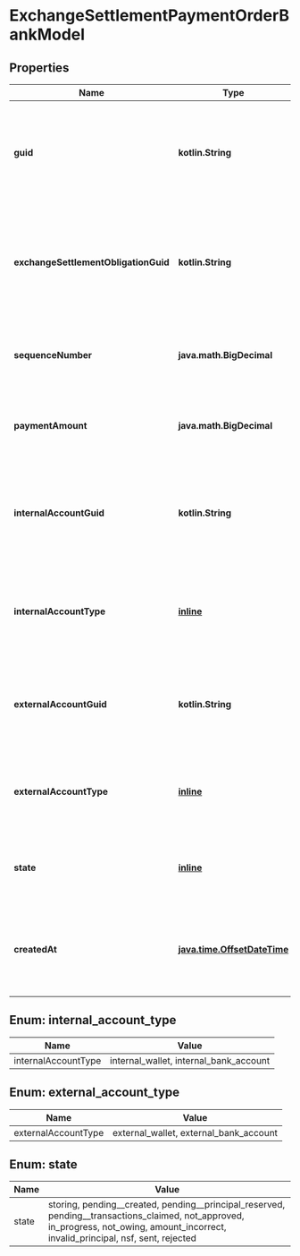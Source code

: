
# ExchangeSettlementPaymentOrderBankModel

## Properties
Name | Type | Description | Notes
------------ | ------------- | ------------- | -------------
**guid** | **kotlin.String** | Auto-generated unique identifier for the exchange settlement payment order. |  [optional]
**exchangeSettlementObligationGuid** | **kotlin.String** | The identifier of the exchange settlement obligation that this payment is associated with. |  [optional]
**sequenceNumber** | **java.math.BigDecimal** | The sequence number of the payment order |  [optional]
**paymentAmount** | **java.math.BigDecimal** | The amount expected to be received as part of this payment. |  [optional]
**internalAccountGuid** | **kotlin.String** | The identifier of the internal account that is expected to originate the payment. |  [optional]
**internalAccountType** | [**inline**](#InternalAccountType) | The type of the internal account that is expected to originate the payment. |  [optional]
**externalAccountGuid** | **kotlin.String** | The identifier of the external account that is expected to receive the payment. |  [optional]
**externalAccountType** | [**inline**](#ExternalAccountType) | The type of the external account that is expected to receive the payment. |  [optional]
**state** | [**inline**](#State) | The exchange settlement payment order&#39;s state |  [optional]
**createdAt** | [**java.time.OffsetDateTime**](java.time.OffsetDateTime.md) | ISO8601 datetime the exchange settlement payment order was created at. |  [optional]


<a name="InternalAccountType"></a>
## Enum: internal_account_type
Name | Value
---- | -----
internalAccountType | internal_wallet, internal_bank_account


<a name="ExternalAccountType"></a>
## Enum: external_account_type
Name | Value
---- | -----
externalAccountType | external_wallet, external_bank_account


<a name="State"></a>
## Enum: state
Name | Value
---- | -----
state | storing, pending__created, pending__principal_reserved, pending__transactions_claimed, not_approved, in_progress, not_owing, amount_incorrect, invalid_principal, nsf, sent, rejected



